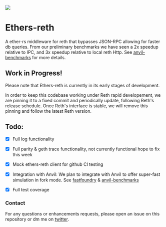 ![](assets/Octane.png)

# Ethers-reth

A ether-rs middleware for reth that bypasses JSON-RPC allowing for faster db queries. From our preliminary benchmarks we have seen a 2x speedup relative to IPC, and 3x speedup relative to local reth Http. See [anvil-benchmarks](https://github.com/SorellaLabs/anvil-benchmarks) for more details.

## Work in Progress!

Please note that Ethers-reth is currently in its early stages of development.

In order to keep this codebase working under Reth rapid developement, we are pinning it to a fixed commit and periodically update, following Reth's release schedule. Once Reth's interface is stable, we will remove this pinning and follow the latest Reth version.

## Todo:

- [x] Full log functionality
- [x] Full parity & geth trace functionality, not currently functional hope to fix this week
- [x] Mock ethers-reth client for github CI testing
- [x] Integration with Anvil: We plan to integrate with Anvil to offer super-fast simulation in fork mode. See [fastfoundry](https://github.com/SorellaLabs/fastfoundry) & [anvil-benchmarks](https://github.com/SorellaLabs/anvil-benchmarks)
- [x] Full test coverage


### Contact

For any questions or enhancements requests, please open an issue on this repository or dm me on [twitter](https://twitter.com/0xvanbeethoven).
